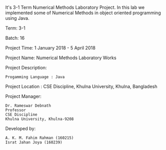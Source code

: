 It's 3-1 Term Numerical Methods Laboratory Project. In this lab we implemented some of Numerical Methods in object oriented programming using Java.



Term: 3-1

Batch: 16

Project Time: 1 January 2018 -  5 April 2018



Project Name: Numerical Methods Laboratory Works


Project Description:

	Progamming Language : Java  



Project Location : CSE Discipline, Khulna University, Khulna, Bangladesh



Project Manager:

	Dr. Rameswar Debnath
	Professor
	CSE Discipline
	Khulna University, Khulna-9208



Developed by:

	A. K. M. Fahim Rahman (160215)
	Israt Jahan Joya (160239)
